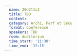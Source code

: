```yaml
---
  name: 20d2t1s2
  title: TBD
  content:
  category: Archi, Perf et Sécu
  format: Conférence
  speakers: TBD
  room: Auditorium
  time_start: '11:30'
  time_end: '12:15'
---
```


